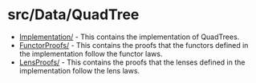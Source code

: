 # src/Data/QuadTree
- [Implementation/](https://github.com/JonathanBrouwer/research-project/tree/master/src/Data/QuadTree/Implementation) - This contains the implementation of QuadTrees.
- [FunctorProofs/](https://github.com/JonathanBrouwer/research-project/tree/master/src/Data/QuadTree/FunctorProofs) - This contains the proofs that the functors defined in the implementation follow the functor laws.
- [LensProofs/](https://github.com/JonathanBrouwer/research-project/tree/master/src/Data/QuadTree/LensProofs) - This contains the proofs that the lenses defined in the implementation follow the lens laws.
